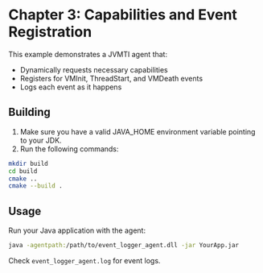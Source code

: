 # Chapter 3: Capabilities and Event Registration

This example demonstrates a JVMTI agent that:
- Dynamically requests necessary capabilities
- Registers for VMInit, ThreadStart, and VMDeath events
- Logs each event as it happens

## Building

1. Make sure you have a valid JAVA_HOME environment variable pointing to your JDK.
2. Run the following commands:

```sh
mkdir build
cd build
cmake ..
cmake --build .
```

## Usage

Run your Java application with the agent:

```sh
java -agentpath:/path/to/event_logger_agent.dll -jar YourApp.jar
```

Check `event_logger_agent.log` for event logs.
